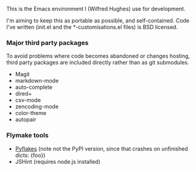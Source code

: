 This is the Emacs environment I (Wilfred Hughes) use for development.

I'm aiming to keep this as portable as possible, and
self-contained. Code I've written (init.el and the *-customisations.el
files) is BSD licensed.

### Major third party packages

To avoid problems where code becomes abandoned or changes hosting,
third party packages are included directly rather than as git
submodules.

* Magit
* markdown-mode
* auto-complete
* dired+
* csv-mode
* zencoding-mode
* color-theme
* autopair

### Flymake tools

* [Pyflakes](https://github.com/kevinw/pyflakes) (note not the PyPI version, since that crashes on unfinished dicts: {foo})
* JSHint (requires node.js installed)
